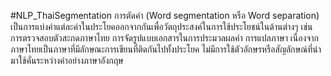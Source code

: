 #NLP_ThaiSegmentation
การตัดคำ (Word segmentation หรือ Word separation) เป็นการแบ่งคำแต่ละคำในประโยคออกจากกันเพื่อวัตถุประสงค์ในการใช้ประโยชน์ในด้านต่างๆ เช่น การตรวจสอบตัวสะกดภาษาไทย การจัดรูปแบบเอกสารในการประมวลผลคำ การแปลภาษา เนื่องจากภาษาไทยเป็นภาษาที่มีลักษณะการเขียนที่ติดกันไปทั้งประโยค ไม่มีการใช้ตัวอักษรหรือสัญลักษณ์ที่นำมาใช้คั่นระหว่างคำอย่างภาษาอังกฤษ

